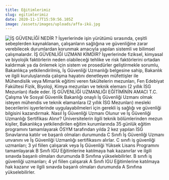 ```yaml
---
title: Eğitimlerimiz
slug: egitimlerimiz
date: 2020-11-17T15:59:56.105Z
image: /assets/images/uploads/affa-ikü.jpg
---
```

![İŞ GÜVENLİĞİ NEDİR ? İşyerlerinde işin yürütümü sırasında, çeşitli sebeplerden kaynaklanan, çalışanların sağlığına ve güvenliğine zarar verebilecek durumlardan korunmak amacıyla yapılan sistemli ve bilimsel çalışmalardır.  İŞ GÜVENLİĞİ UZMANI KİMDİR? İşyerlerinde fiziksel, kimyasal ve biyolojik faktörlerin neden olabileceği tehlike ve risk faktörlerini ortadan kaldırmak ya da önlemek için sistem ve prosedürler geliştirmekle sorumlu, Bakanlıkça yetkilendirilmiş, İş Güvenliği Uzmanlığı belgesine sahip, Bakanlık ve ilgili kuruluşlarında çalışma hayatını denetleyen müfettişler ile Mühendislik veya Mimarlık eğitimi veren fakültelerin mezunları, Fen Edebiyat Fakültesi Fizik, Biyoloji, Kimya mezunları ve teknik elemanı (2 yıllık İSG Mezunları) ifade eder.  İŞ GÜVENLİĞİ UZMANLIĞI EĞİTİMİNİN AMACI T.C. Çalışma Ve Sosyal Güvenlik Bakanlığı onaylı İş Güvenliği Uzmanı olmak isteyen mühendis ve teknik elamanlara (2 yıllık İSG Mezunları) mesleki becerilerini işyerlerinde uygulayabilmeleri için gerekli iş sağlığı ve güvenliği bilgisini kazandırmak.  Nasıl İş Güvenliği Uzmanı Olunur ve İş Güvenliği Uzmanlığı Sertifikası Alınır? Üniversitelerin ilgili teknik bölümlerinden mezun kişiler, Bakanlıkça yetkilendirilen eğitim kurumlarında 35 günlük eğitim programını tamamlayarak ÖSYM tarafından yılda 2 kez yapılan İSG Sınavlarına katılır ve başarılı olmaları durumunda C Sınıfı İş Güvenliği Uzmanı unvanını ve İş Güvenliği Uzmanlığı sertifikasını alırlar.  C sınıfı iş güvenliği uzmanları; 3 yıl fiilen çalışarak veya İş Güvenliği Yüksek Lisans Programını tamamlayarak B Sınıfı IGU Eğitimlerine katılmaya hak kazanırlar ve ilgili sınavda başarılı olmaları durumunda B Sınıfına yükselebilirler.  B sınıfı iş güvenliği uzmanları; 4 yıl fiilen çalışarak A Sınıfı IGU Eğitimlerine katılmaya hak kazanır ve ilgili sınavda başarılı olmaları durumunda A Sınıfına yükselebilirler.]()